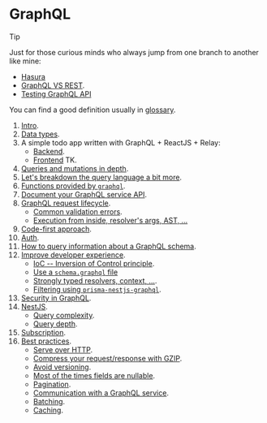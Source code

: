 # GraphQL

> [!TIP]
>
> Just for those curious minds who always jump from one branch to another like mine:
>
> - [Hasura](./docs/hasura.md)
> - [GraphQL VS REST](https://www.apollographql.com/blog/graphql-vs-rest).
> - [Testing GraphQL API](./docs/testing-graphql.md)

You can find a good definition usually in [glossary](./docs/glossary.md).

1. [Intro](./docs/intro.md).
2. [Data types](./docs/data-types.md).
3. A simple todo app written with GraphQL + ReactJS + Relay:
   - [Backend](./apps/todo-backend/README.md).
   - [Frontend]() TK.
4. [Queries and mutations in depth](./docs/queries-and-mutations.md).
5. [Let's breakdown the query language a bit more](./docs/graphql-query-language-breakdown.md).
6. [Functions provided by `graphql`](./docs/function-provided-by-graphql.md).
7. [Document your GraphQL service API](./docs/documentation.md).
8. [GraphQL request lifecycle](./docs/graphql-req-lifecycle.md).
   - [Common validation errors](./docs/common-errors.md).
   - [Execution from inside, resolver's args, AST, ...](./docs/execution-from-inside.md)
9. [Code-first approach](./docs/code-first.md).
10. [Auth](./docs/auth.md).
11. [How to query information about a GraphQL schema](./docs/introspection.md).
12. [Improve developer experience](./docs/improve-dev-exp/index.md).
    - [IoC -- Inversion of Control principle](./docs/improve-dev-exp/ioc.md).
    - [Use a `schema.graphql` file](./docs/improve-dev-exp/use-schema-graphql-files.md)
    - [Strongly typed resolvers, context, ...](./docs/improve-dev-exp/strongly-typed.md).
    - [Filtering using `prisma-nestjs-graphql`](./docs/improve-dev-exp/filtering-using-prisma-nestjs-graphql.md).
13. [Security in GraphQL](./docs/security.md).
14. [NestJS](./docs/nestjs.md).
    - [Query complexity](./docs/nestjs.md#query-complexity).
    - [Query depth](./docs/nestjs.md#query-depth).
15. [Subscription](./docs/subscription.md).
16. [Best practices](./docs/best-practices/index.md).
    - [Serve over HTTP](./docs/best-practices/serve-over-http.md).
    - [Compress your request/response with GZIP](./docs/best-practices/compress-your-req-res-with-gzip.md).
    - [Avoid versioning](./docs/best-practices/avoid-versioning.md).
    - [Most of the times fields are nullable](./docs/best-practices/most-of-the-times-fields-are-nullable.md).
    - [Pagination](./docs/best-practices/pagination.md).
    - [Communication with a GraphQL service](./docs/best-practices/communication-with-a-graphql-service.md).
    - [Batching](./docs/best-practices/batching.md).
    - [Caching](./docs/best-practices/caching.md).
